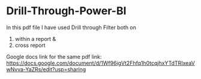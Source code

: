 # Drill-Through-Power-BI

In this pdf file I have used Drill through Filter both on
1) within a report 
  &
2) cross report

Google docs link for the same pdf
link:
  https://docs.google.com/document/d/1Wf96igVt2Fhfq1h0tcqjhxYTdTRIxeaVwNvva-YaZRs/edit?usp=sharing
